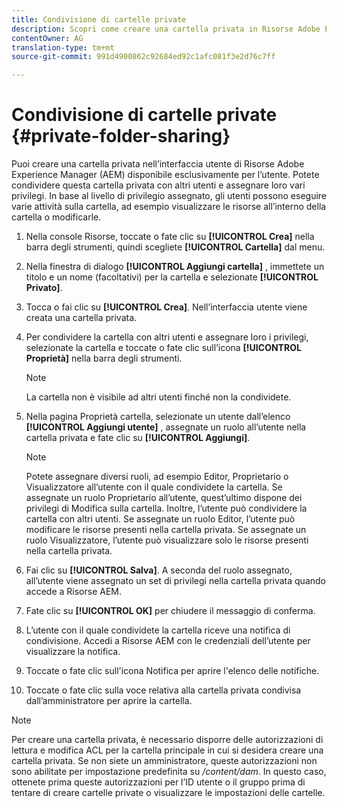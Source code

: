 ```yaml
---
title: Condivisione di cartelle private
description: Scopri come creare una cartella privata in Risorse Adobe Experience Manager (AEM) e condividerla con altri utenti e assegnare loro vari privilegi.
contentOwner: AG
translation-type: tm+mt
source-git-commit: 991d4900862c92684ed92c1afc081f3e2d76c7ff

---
```



# Condivisione di cartelle private {#private-folder-sharing}

Puoi creare una cartella privata nell’interfaccia utente di Risorse Adobe Experience Manager (AEM) disponibile esclusivamente per l’utente. Potete condividere questa cartella privata con altri utenti e assegnare loro vari privilegi. In base al livello di privilegio assegnato, gli utenti possono eseguire varie attività sulla cartella, ad esempio visualizzare le risorse all’interno della cartella o modificarle.

1. Nella console Risorse, toccate o fate clic su **[!UICONTROL Crea]** nella barra degli strumenti, quindi scegliete **[!UICONTROL Cartella]** dal menu.
1. Nella finestra di dialogo **[!UICONTROL Aggiungi cartella]** , immettete un titolo e un nome (facoltativi) per la cartella e selezionate **[!UICONTROL Privato]**.
1. Tocca o fai clic su **[!UICONTROL Crea]**. Nell’interfaccia utente viene creata una cartella privata.
1. Per condividere la cartella con altri utenti e assegnare loro i privilegi, selezionate la cartella e toccate o fate clic sull’icona **[!UICONTROL Proprietà]** nella barra degli strumenti.

   >[!NOTE]
   >
   >La cartella non è visibile ad altri utenti finché non la condividete.

1. Nella pagina Proprietà cartella, selezionate un utente dall’elenco **[!UICONTROL Aggiungi utente]** , assegnate un ruolo all’utente nella cartella privata e fate clic su **[!UICONTROL Aggiungi]**.

   >[!NOTE]
   >
   >Potete assegnare diversi ruoli, ad esempio Editor, Proprietario o Visualizzatore all’utente con il quale condividete la cartella. Se assegnate un ruolo Proprietario all’utente, quest’ultimo dispone dei privilegi di Modifica sulla cartella. Inoltre, l’utente può condividere la cartella con altri utenti. Se assegnate un ruolo Editor, l’utente può modificare le risorse presenti nella cartella privata. Se assegnate un ruolo Visualizzatore, l’utente può visualizzare solo le risorse presenti nella cartella privata.

1. Fai clic su **[!UICONTROL Salva]**. A seconda del ruolo assegnato, all’utente viene assegnato un set di privilegi nella cartella privata quando accede a Risorse AEM.
1. Fate clic su **[!UICONTROL OK]** per chiudere il messaggio di conferma.
1. L’utente con il quale condividete la cartella riceve una notifica di condivisione. Accedi a Risorse AEM con le credenziali dell’utente per visualizzare la notifica.
1. Toccate o fate clic sull&#39;icona Notifica per aprire l&#39;elenco delle notifiche.
1. Toccate o fate clic sulla voce relativa alla cartella privata condivisa dall’amministratore per aprire la cartella.

>[!NOTE]
>
>Per creare una cartella privata, è necessario disporre delle autorizzazioni di lettura e modifica ACL per la cartella principale in cui si desidera creare una cartella privata. Se non siete un amministratore, queste autorizzazioni non sono abilitate per impostazione predefinita su */content/dam*. In questo caso, ottenete prima queste autorizzazioni per l’ID utente o il gruppo prima di tentare di creare cartelle private o visualizzare le impostazioni delle cartelle.
